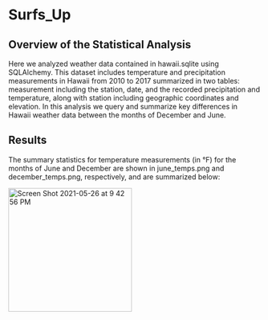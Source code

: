 # Surfs_Up
## Overview of the Statistical Analysis
Here we analyzed weather data contained in hawaii.sqlite using SQLAlchemy. This dataset includes temperature and precipitation measurements in Hawaii from 2010 to 2017 summarized in two tables: measurement including the station, date, and the recorded precipitation and temperature, along with station including geographic coordinates and elevation. In this analysis we query and summarize key differences in Hawaii weather data between the months of December and June.
## Results 
The summary statistics for temperature measurements (in °F) for the months of June and December are shown in june_temps.png and december_temps.png, respectively, and are summarized below:


<img width="246" alt="Screen Shot 2021-05-26 at 9 42 56 PM" src="https://user-images.githubusercontent.com/77812423/119752628-57dfe080-be6b-11eb-8fb7-b0d6f1f50198.png">
